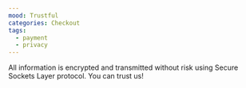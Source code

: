 ```yaml
---
mood: Trustful
categories: Checkout
tags:
  - payment
  - privacy
---
```

All information is encrypted and transmitted without risk using Secure Sockets Layer protocol. You can trust us!
